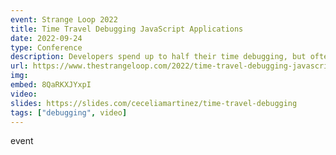 ```yaml
---
event: Strange Loop 2022
title: Time Travel Debugging JavaScript Applications
date: 2022-09-24
type: Conference
description: Developers spend up to half their time debugging, but often struggle to reproduce and investigate issues with existing developer tools. A time travel debugger lets you record a bug then pause, rewind, and fast-forward your application execution to dig in at specific points in time. You can even add console logs and evaluate expressions retroactively to go back in time and debug. This talk will walk through some common bugs that occur in JavaScript applications and how to approach them with time travel debugging. Debug along with interactive recordings using Replay.io to get hands-on practice with debugging real-world examples.
url: https://www.thestrangeloop.com/2022/time-travel-debugging-javascript-applications.html
img:
embed: 8QaRKXJYxpI
video:
slides: https://slides.com/ceceliamartinez/time-travel-debugging
tags: ["debugging", video]
---
```

event
